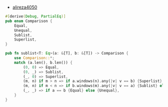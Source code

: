 * [alireza4050](https://exercism.org/tracks/rust/exercises/sublist/solutions/alireza4050)  

```rust
#[derive(Debug, PartialEq)]
pub enum Comparison {
    Equal,
    Unequal,
    Sublist,
    Superlist,
}

pub fn sublist<T: Eq>(a: &[T], b: &[T]) -> Comparison {
    use Comparison::*;
    match (a.len(), b.len()) {
        (0, 0) => Equal,
        (0, _) => Sublist,
        (_, 0) => Superlist,
        (m, n) if m > n => if a.windows(n).any(|v| v == b) {Superlist} else {Unequal},
        (m, n) if m < n => if b.windows(m).any(|v| v == a) {Sublist} else {Unequal},
        (_, _) => if a == b {Equal} else {Unequal},
    }
}
```
